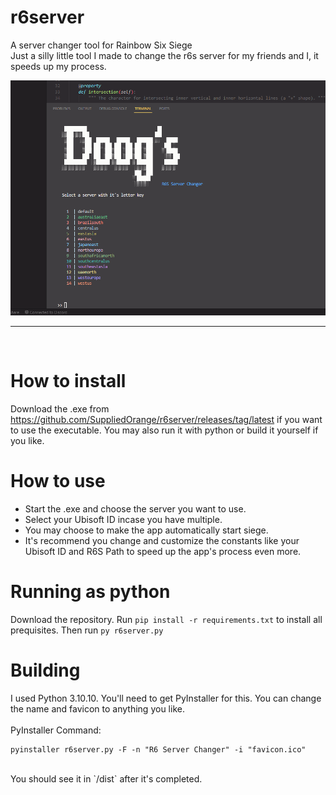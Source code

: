 # r6server
 A server changer tool for Rainbow Six Siege
 <br>
 Just a silly little tool I made to change the r6s server for my friends and I, it speeds up my process. 

![Screenshot of the application running in a terminal](readme_images/image.png)

<hr>
<br>

# How to install
Download the .exe from https://github.com/SuppliedOrange/r6server/releases/tag/latest if you want to use the executable. You may also run it with python or build it yourself if you like.

# How to use
- Start the .exe and choose the server you want to use.
- Select your Ubisoft ID incase you have multiple.
- You may choose to make the app automatically start siege.
- It's recommend you change and customize the constants like your Ubisoft ID and R6S Path to speed up the app's process even more.

# Running as python
Download the repository. Run `pip install -r requirements.txt` to install all prequisites. Then run `py r6server.py`

# Building
I used Python 3.10.10. You'll need to get PyInstaller for this. You can change the name and favicon to anything you like.
<br>
<br>
PyInstaller Command:
```
pyinstaller r6server.py -F -n "R6 Server Changer" -i "favicon.ico"
```
<br>
You should see it in `/dist` after it's completed.
